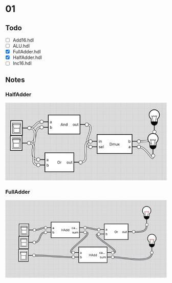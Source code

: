 # 01

## Todo

- [ ] Add16.hdl
- [ ] ALU.hdl
- [x] FullAdder.hdl
- [x] HalfAdder.hdl
- [ ] Inc16.hdl

## Notes

### HalfAdder

![HalfAdder Circuit](images/HalfAdder.png)

### FullAdder

![FullAdder Circuit](images/FullAdder.png)
